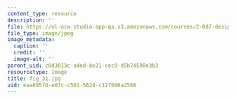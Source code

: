 ```yaml
---
content_type: resource
description: ''
file: https://ol-ocw-studio-app-qa.s3.amazonaws.com/courses/2-007-design-and-manufacturing-i-spring-2009/eaa695f6e07cc5015624c127696a2568_fig_31.jpg
file_type: image/jpeg
image_metadata:
  caption: ''
  credit: ''
  image-alt: ''
parent_uid: c0d3813c-a4ed-be21-cec9-d5b74598e3b3
resourcetype: Image
title: fig_31.jpg
uid: eaa695f6-e07c-c501-5624-c127696a2568
---
```

